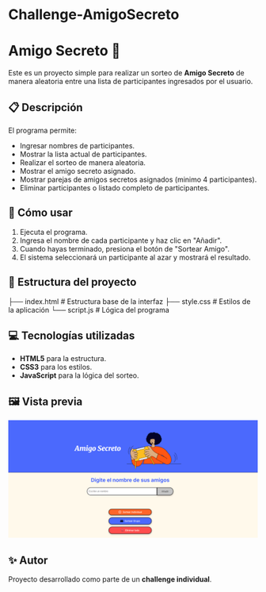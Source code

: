 # Challenge-AmigoSecreto
# Amigo Secreto 🎁

Este es un proyecto simple para realizar un sorteo de **Amigo Secreto** de manera aleatoria entre una lista de participantes ingresados por el usuario.

## 📋 Descripción

El programa permite:
- Ingresar nombres de participantes.
- Mostrar la lista actual de participantes.
- Realizar el sorteo de manera aleatoria.
- Mostrar el amigo secreto asignado.
- Mostrar parejas de amigos secretos asignados (minimo 4 participantes).
- Eliminar participantes o listado completo de participantes.

## 🚀 Cómo usar

1. Ejecuta el programa.
2. Ingresa el nombre de cada participante y haz clic en "Añadir".
3. Cuando hayas terminado, presiona el botón de "Sortear Amigo".
4. El sistema seleccionará un participante al azar y mostrará el resultado.

## 📂 Estructura del proyecto

├── index.html # Estructura base de la interfaz
├── style.css # Estilos de la aplicación
└── script.js # Lógica del programa


## 💻 Tecnologías utilizadas
- **HTML5** para la estructura.
- **CSS3** para los estilos.
- **JavaScript** para la lógica del sorteo.

## 🖼 Vista previa

![Vista previa del proyecto](./assets/presentacion.png)

## ✨ Autor
Proyecto desarrollado como parte de un **challenge individual**.
